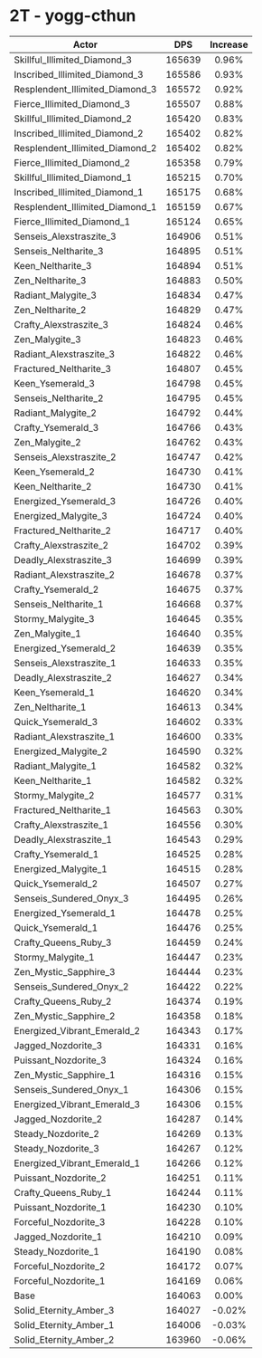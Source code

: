 # 2T - yogg-cthun
| Actor | DPS | Increase |
|---|:---:|:---:|
|Skillful_Illimited_Diamond_3|165639|0.96%|
|Inscribed_Illimited_Diamond_3|165586|0.93%|
|Resplendent_Illimited_Diamond_3|165572|0.92%|
|Fierce_Illimited_Diamond_3|165507|0.88%|
|Skillful_Illimited_Diamond_2|165420|0.83%|
|Inscribed_Illimited_Diamond_2|165402|0.82%|
|Resplendent_Illimited_Diamond_2|165402|0.82%|
|Fierce_Illimited_Diamond_2|165358|0.79%|
|Skillful_Illimited_Diamond_1|165215|0.70%|
|Inscribed_Illimited_Diamond_1|165175|0.68%|
|Resplendent_Illimited_Diamond_1|165159|0.67%|
|Fierce_Illimited_Diamond_1|165124|0.65%|
|Senseis_Alexstraszite_3|164906|0.51%|
|Senseis_Neltharite_3|164895|0.51%|
|Keen_Neltharite_3|164894|0.51%|
|Zen_Neltharite_3|164883|0.50%|
|Radiant_Malygite_3|164834|0.47%|
|Zen_Neltharite_2|164829|0.47%|
|Crafty_Alexstraszite_3|164824|0.46%|
|Zen_Malygite_3|164823|0.46%|
|Radiant_Alexstraszite_3|164822|0.46%|
|Fractured_Neltharite_3|164807|0.45%|
|Keen_Ysemerald_3|164798|0.45%|
|Senseis_Neltharite_2|164795|0.45%|
|Radiant_Malygite_2|164792|0.44%|
|Crafty_Ysemerald_3|164766|0.43%|
|Zen_Malygite_2|164762|0.43%|
|Senseis_Alexstraszite_2|164747|0.42%|
|Keen_Ysemerald_2|164730|0.41%|
|Keen_Neltharite_2|164730|0.41%|
|Energized_Ysemerald_3|164726|0.40%|
|Energized_Malygite_3|164724|0.40%|
|Fractured_Neltharite_2|164717|0.40%|
|Crafty_Alexstraszite_2|164702|0.39%|
|Deadly_Alexstraszite_3|164699|0.39%|
|Radiant_Alexstraszite_2|164678|0.37%|
|Crafty_Ysemerald_2|164675|0.37%|
|Senseis_Neltharite_1|164668|0.37%|
|Stormy_Malygite_3|164645|0.35%|
|Zen_Malygite_1|164640|0.35%|
|Energized_Ysemerald_2|164639|0.35%|
|Senseis_Alexstraszite_1|164633|0.35%|
|Deadly_Alexstraszite_2|164627|0.34%|
|Keen_Ysemerald_1|164620|0.34%|
|Zen_Neltharite_1|164613|0.34%|
|Quick_Ysemerald_3|164602|0.33%|
|Radiant_Alexstraszite_1|164600|0.33%|
|Energized_Malygite_2|164590|0.32%|
|Radiant_Malygite_1|164582|0.32%|
|Keen_Neltharite_1|164582|0.32%|
|Stormy_Malygite_2|164577|0.31%|
|Fractured_Neltharite_1|164563|0.30%|
|Crafty_Alexstraszite_1|164556|0.30%|
|Deadly_Alexstraszite_1|164543|0.29%|
|Crafty_Ysemerald_1|164525|0.28%|
|Energized_Malygite_1|164515|0.28%|
|Quick_Ysemerald_2|164507|0.27%|
|Senseis_Sundered_Onyx_3|164495|0.26%|
|Energized_Ysemerald_1|164478|0.25%|
|Quick_Ysemerald_1|164476|0.25%|
|Crafty_Queens_Ruby_3|164459|0.24%|
|Stormy_Malygite_1|164447|0.23%|
|Zen_Mystic_Sapphire_3|164444|0.23%|
|Senseis_Sundered_Onyx_2|164422|0.22%|
|Crafty_Queens_Ruby_2|164374|0.19%|
|Zen_Mystic_Sapphire_2|164358|0.18%|
|Energized_Vibrant_Emerald_2|164343|0.17%|
|Jagged_Nozdorite_3|164331|0.16%|
|Puissant_Nozdorite_3|164324|0.16%|
|Zen_Mystic_Sapphire_1|164316|0.15%|
|Senseis_Sundered_Onyx_1|164306|0.15%|
|Energized_Vibrant_Emerald_3|164306|0.15%|
|Jagged_Nozdorite_2|164287|0.14%|
|Steady_Nozdorite_2|164269|0.13%|
|Steady_Nozdorite_3|164267|0.12%|
|Energized_Vibrant_Emerald_1|164266|0.12%|
|Puissant_Nozdorite_2|164251|0.11%|
|Crafty_Queens_Ruby_1|164244|0.11%|
|Puissant_Nozdorite_1|164230|0.10%|
|Forceful_Nozdorite_3|164228|0.10%|
|Jagged_Nozdorite_1|164210|0.09%|
|Steady_Nozdorite_1|164190|0.08%|
|Forceful_Nozdorite_2|164172|0.07%|
|Forceful_Nozdorite_1|164169|0.06%|
|Base|164063|0.00%|
|Solid_Eternity_Amber_3|164027|-0.02%|
|Solid_Eternity_Amber_1|164006|-0.03%|
|Solid_Eternity_Amber_2|163960|-0.06%|
